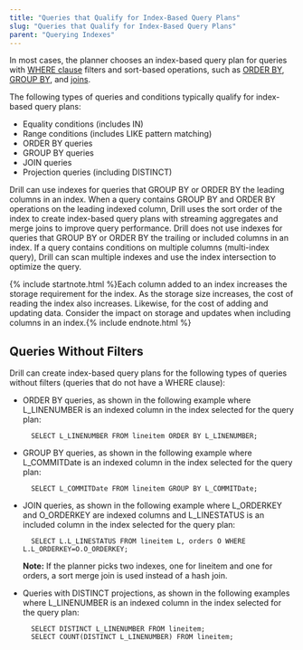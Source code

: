 ```yaml
---
title: "Queries that Qualify for Index-Based Query Plans"
slug: "Queries that Qualify for Index-Based Query Plans"
parent: "Querying Indexes"
---
```


In most cases, the planner chooses an index-based query plan for queries with [WHERE clause]({{site.baseurl}}/docs/where-clause/) filters and sort-based operations, such as [ORDER BY]({{site.baseurl}}/docs/order-by-clause/), [GROUP BY]({{site.baseurl}}/docs/group-by-clause/), and [joins]({{site.baseurl}}/docs/from-clause/#join-types).

The following types of queries and conditions typically qualify for index-based query plans:


- Equality conditions (includes IN)
- Range conditions (includes LIKE pattern matching)
- ORDER BY queries
- GROUP BY queries
- JOIN queries
- Projection queries (including DISTINCT)

Drill can use indexes for queries that GROUP BY or ORDER BY the leading columns in an index. When a query contains GROUP BY and ORDER BY operations on the leading indexed column, Drill uses the sort order of the index to create index-based query plans with streaming aggregates and merge joins to improve query performance. Drill does not use indexes for queries that GROUP BY or ORDER BY the trailing or included columns in an index.
If a query contains conditions on multiple columns (multi-index query), Drill can scan multiple indexes and use the index intersection to optimize the query.

{% include startnote.html %}Each column added to an index increases the storage requirement for the index. As the storage size increases, the cost of reading the index also increases. Likewise, for the cost of adding and updating data. Consider the impact on storage and updates when including columns in an index.{% include endnote.html %}

## Queries Without Filters

Drill can create index-based query plans for the following types of queries without filters (queries that do not have a WHERE clause):


- ORDER BY queries, as shown in the following example where L_LINENUMBER is an indexed column in the index selected for the query plan:

		SELECT L_LINENUMBER FROM lineitem ORDER BY L_LINENUMBER;

- GROUP BY queries, as shown in the following example where L_COMMITDate is an indexed column in the index selected for the query plan:

		SELECT L_COMMITDate FROM lineitem GROUP BY L_COMMITDate;

- JOIN queries, as shown in the following example where L_ORDERKEY and O_ORDERKEY are indexed columns and L_LINESTATUS is an included column in the index selected for the query plan:

		SELECT L.L_LINESTATUS FROM lineitem L, orders O WHERE  L.L_ORDERKEY=O.O_ORDERKEY;


	**Note:** If the planner picks two indexes, one for lineitem and one for orders, a sort merge join is used instead of a hash join.

- Queries with DISTINCT projections, as shown in the following examples where L_LINENUMBER is an indexed column in the index selected for the query plan:

		SELECT DISTINCT L_LINENUMBER FROM lineitem;
		SELECT COUNT(DISTINCT L_LINENUMBER) FROM lineitem;











